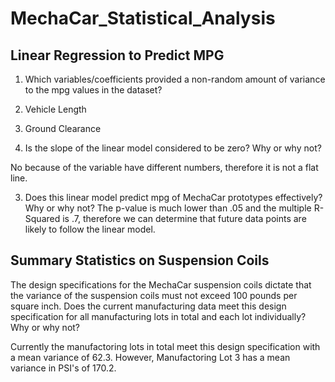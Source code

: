 # MechaCar_Statistical_Analysis

## Linear Regression to Predict MPG

1. Which variables/coefficients provided a non-random amount of variance to the mpg values in the dataset?
  1. Vehicle Length 
  2. Ground Clearance
  
2. Is the slope of the linear model considered to be zero? Why or why not?

  No because of the variable have different numbers, therefore it is not a flat line. 

3. Does this linear model predict mpg of MechaCar prototypes effectively? Why or why not?
  The p-value is much lower than .05 and the multiple R-Squared is .7, therefore we can determine that future data points are likely to follow the linear model.

## Summary Statistics on Suspension Coils
The design specifications for the MechaCar suspension coils dictate that the variance of the suspension coils must not exceed 100 pounds per square inch. Does the current manufacturing data meet this design specification for all manufacturing lots in total and each lot individually? Why or why not?

  Currently the manufactoring lots in total meet this design specification with a mean variance of 62.3. However, Manufactoring Lot 3 has a mean variance in PSI's of 170.2. 
  
  
